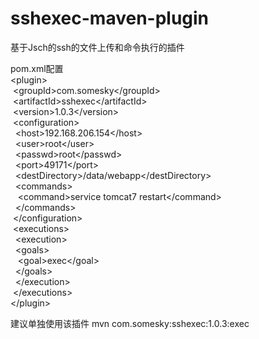 sshexec-maven-plugin
====================

基于Jsch的ssh的文件上传和命令执行的插件

pom.xml配置<br/>
&lt;plugin&gt; <br/>
&nbsp;&lt;groupId&gt;com.somesky&lt;/groupId&gt;<br/>
&nbsp;&lt;artifactId&gt;sshexec&lt;/artifactId&gt;<br/>
&nbsp;&lt;version&gt;1.0.3&lt;/version&gt;<br/>
&nbsp;&lt;configuration&gt;<br/>
&nbsp;&nbsp;&lt;host&gt;192.168.206.154&lt;/host&gt;<br/>
&nbsp;&nbsp;&lt;user&gt;root&lt;/user&gt;<br/>
&nbsp;&nbsp;&lt;passwd&gt;root&lt;/passwd&gt;<br/>
&nbsp;&nbsp;&lt;port&gt;49171&lt;/port&gt;<br/>
&nbsp;&nbsp;&lt;destDirectory&gt;/data/webapp&lt;/destDirectory&gt;<br/>
&nbsp;&nbsp;&lt;commands&gt;<br/>
&nbsp;&nbsp;&nbsp;&lt;command&gt;service tomcat7 restart&lt;/command&gt;<br/>
&nbsp;&nbsp;&lt;/commands&gt;  <br/>
&nbsp;&lt;/configuration&gt; <br/> 
&nbsp;&lt;executions&gt;  <br/>
&nbsp;  &lt;execution&gt;<br/>
&nbsp;&nbsp;&lt;goals&gt;  <br/>
&nbsp;&nbsp;  &lt;goal&gt;exec&lt;/goal&gt;  <br/>
&nbsp;&nbsp;&lt;/goals&gt;  <br/>
&nbsp;  &lt;/execution&gt;  <br/>
&nbsp;&lt;/executions&gt;  <br/>
&lt;/plugin&gt;<br/>
      
建议单独使用该插件
mvn com.somesky:sshexec:1.0.3:exec
      
      
      
